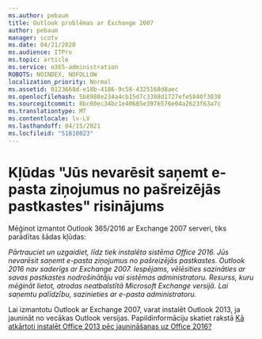 ```yaml
---
ms.author: pebaum
title: Outlook problēmas ar Exchange 2007
author: pebaum
manager: scotv
ms.date: 04/21/2020
ms.audience: ITPro
ms.topic: article
ms.service: o365-administration
ROBOTS: NOINDEX, NOFOLLOW
localization_priority: Normal
ms.assetid: 0123668d-e18b-4186-9c58-4325168d8aec
ms.openlocfilehash: 5b8988e234a4cb15d7c3388d1727efe5840f3038
ms.sourcegitcommit: 8bc60ec34bc1e40685e3976576e04a2623f63a7c
ms.translationtype: MT
ms.contentlocale: lv-LV
ms.lasthandoff: 04/15/2021
ms.locfileid: "51810023"
---
```

# <a name="solution-for-error-you-wont-be-able-to-receive-mail-from-a-current-mailbox"></a>Kļūdas "Jūs nevarēsit saņemt e-pasta ziņojumus no pašreizējās pastkastes" risinājums
Mēģinot izmantot Outlook 365/2016 ar Exchange 2007 serveri, tiks parādītas šādas kļūdas:

*Pārtrauciet un uzgaidiet, līdz tiek instalēta sistēma Office 2016. Jūs nevarēsit saņemt e-pasta ziņojumus no pašreizējās pastkastes. Outlook 2016 nav saderīgs ar Exchange 2007. Iespējams, vēlēsities sazināties ar savas pastkastes nodrošinātāju vai sistēmas administratoru. Resurss, kuru mēģināt lietot, atrodas neatbalstītā Microsoft Exchange versijā. Lai saņemtu palīdzību, sazinieties ar e-pasta administratoru.*

Lai izmantotu Outlook ar Exchange 2007, varat instalēt Outlook 2013, ja jaunināt no vecākas Outlook versijas. Papildinformāciju skatiet rakstā [Kā atkārtoti instalēt Office 2013 pēc jaunināšanas uz Office 2016?](https://support.office.com/article/a6ca92f4-cbb4-4609-9fdb-f8d3dd6812f3)
